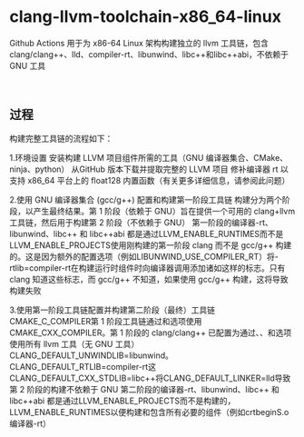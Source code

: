 # clang-llvm-toolchain-x86_64-linux
Github Actions 用于为 x86-64 Linux 架构构建独立的 llvm 工具链，包含clang/clang++、lld、compiler-rt、libunwind、libc++和libc++abi，不依赖于 GNU 工具

<br>

## 过程
构建完整工具链的流程如下：

1.环境设置
安装构建 LLVM 项目组件所需的工具（GNU 编译器集合、CMake、ninja、python）
从GitHub 版本下载并提取完整的 LLVM 项目
修补编译器 rt 以支持 x86_64 平台上的 float128 内置函数（有关更多详细信息，请参阅此问题）

2.使用 GNU 编译器集合 (gcc/g++) 配置和构建第一阶段工具链
构建分为两个阶段，以产生最终结果。第 1 阶段（依赖于 GNU）旨在提供一个可用的 clang+llvm 工具链，然后用于构建第 2 阶段（不依赖于 GNU）
第一阶段的编译器-rt、libunwind、libc++ 和 libc++abi 都是通过LLVM_ENABLE_RUNTIMES而不是LLVM_ENABLE_PROJECTS使用刚构建的第一阶段 clang 而不是 gcc/g++ 构建的。这是因为额外的配置选项（例如LIBUNWIND_USE_COMPILER_RT）将-rtlib=compiler-rt在构建运行时组件时向编译器调用添加诸如这样的标志。只有 clang 知道这些标志，而 gcc/g++ 不知道，如果使用 gcc/g++ 构建，这将导致构建失败

3.使用第一阶段工具链配置并构建第二阶段（最终）工具链
CMAKE_C_COMPILER第 1 阶段工具链通过和选项使用CMAKE_CXX_COMPILER。第 1 阶段的 clang/clang++ 已配置为通过、、和选项使用所有 llvm 工具（无 GNU 工具）CLANG_DEFAULT_UNWINDLIB=libunwind。CLANG_DEFAULT_RTLIB=compiler-rt这CLANG_DEFAULT_CXX_STDLIB=libc++将CLANG_DEFAULT_LINKER=lld导致第 2 阶段的构建不依赖于 GNU
第二阶段的编译器-rt、libunwind、libc++ 和 libc++abi 都是通过LLVM_ENABLE_PROJECTS而不是构建的，LLVM_ENABLE_RUNTIMES以便构建和包含所有必要的组件（例如crtbeginS.o编译器-rt）
